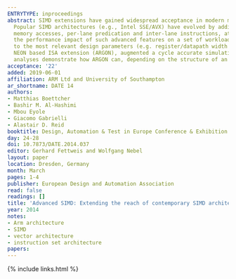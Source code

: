 ```yaml
---
ENTRYTYPE: inproceedings
abstract: SIMD extensions have gained widespread acceptance in modern microprocessors as a way to exploit data-level parallelism in general-purpose cores.
  Popular SIMD architectures (e.g., Intel SSE/AVX) have evolved by adding support for wider registers and datapaths, and advanced features like indexed
  memory accesses, per-lane predication and inter-lane instructions, at the cost of additional silicon area and design complexity.  This paper evaluates
  the performance impact of such advanced features on a set of workloads considered hard to vectorize for traditional SIMD architectures. Their sensitivity
  to the most relevant design parameters (e.g. register/datapath width and L1 data cache configuration) is quantified and discussed.  We developed an ARMv7
  NEON based ISA extension (ARGON), augmented a cycle accurate simulation framework for it, and derived a set of benchmarks from the Berkeley dwarfs. Our
  analyses demonstrate how ARGON can, depending on the structure of an algorithm, achieve speedups of 1.5x to 16x.
acceptance: '22'
added: 2019-06-01
affiliation: ARM Ltd and University of Southampton
ar_shortname: DATE 14
authors:
- Matthias Boettcher
- Bashir M. Al-Hashimi
- Mbou Eyole
- Giacomo Gabrielli
- Alastair D. Reid
booktitle: Design, Automation & Test in Europe Conference & Exhibition (DATE 2014)
day: 24-28
doi: 10.7873/DATE.2014.037
editor: Gerhard Fettweis and Wolfgang Nebel
layout: paper
location: Dresden, Germany
month: March
pages: 1-4
publisher: European Design and Automation Association
read: false
readings: []
title: 'Advanced SIMD: Extending the reach of contemporary SIMD architectures'
year: 2014
notes:
- Arm architecture
- SIMD
- vector architecture
- instruction set architecture
papers:
---
```


{% include links.html %}
